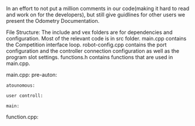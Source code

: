 In an effort to not put a million comments in our code(making it hard to read and work on for the developers), but still give guidlines for other users we present the Odometry Documentation.

File Structure:
    The include and vex folders are for dependencies and configuration. Most of the relevant code is in src folder. main.cpp contains the Competition interface loop. robot-config.cpp contains the port configuration and the controller connection configuration as well as the program slot settings. functions.h contains functions that are used in main.cpp.

main.cpp:
    pre-auton:

    atounomous:

    user controll:

    main:

function.cpp:


